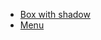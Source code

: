 - [Box with shadow](https://sanjosolutions.github.io/website-stuff/box-with-shadow.html)
- [Menu](https://sanjosolutions.github.io/website-stuff/menu.html)
